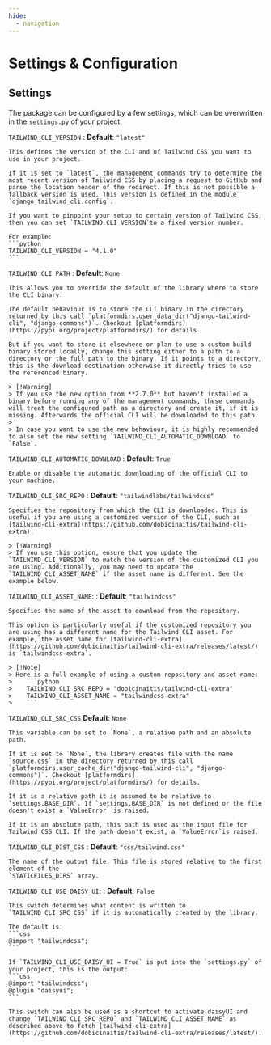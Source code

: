 ```yaml
---
hide:
  - navigation
---
```


# Settings & Configuration

## Settings

The package can be configured by a few settings, which can be overwritten in the `settings.py` of
your project.

`TAILWIND_CLI_VERSION`
: **Default**: `"latest"`

    This defines the version of the CLI and of Tailwind CSS you want to use in your project.

    If it is set to `latest`, the management commands try to determine the most recent version of Tailwind CSS by placing a request to GitHub and parse the location header of the redirect. If this is not possible a fallback version is used. This version is defined in the module `django_tailwind_cli.config`.

    If you want to pinpoint your setup to certain version of Tailwind CSS, then you can set `TAILWIND_CLI_VERSION`to a fixed version number.

    For example:
    ```python
    TAILWIND_CLI_VERSION = "4.1.0"
    ```

`TAILWIND_CLI_PATH`
: **Default**: `None`

    This allows you to override the default of the library where to store the CLI binary.

    The default behaviour is to store the CLI binary in the directory returned by this call `platformdirs.user_data_dir("django-tailwind-cli", "django-commons")`. Checkout [platformdirs](https://pypi.org/project/platformdirs/) for details.

    But if you want to store it elsewhere or plan to use a custom build binary stored locally, change this setting either to a path to a directory or the full path to the binary. If it points to a directory, this is the download destination otherwise it directly tries to use the referenced binary.

    > [!Warning]
    > If you use the new option from **2.7.0** but haven't installed a binary before running any of the management commands, these commands will treat the configured path as a directory and create it, if it is missing. Afterwards the official CLI will be downloaded to this path.
    >
    > In case you want to use the new behaviour, it is highly recommended to also set the new setting `TAILWIND_CLI_AUTOMATIC_DOWNLOAD` to `False`.

`TAILWIND_CLI_AUTOMATIC_DOWNLOAD`
: **Default**: `True`

    Enable or disable the automatic downloading of the official CLI to your machine.

`TAILWIND_CLI_SRC_REPO`
: **Default**: `"tailwindlabs/tailwindcss"`

    Specifies the repository from which the CLI is downloaded. This is useful if you are using a customized version of the CLI, such as [tailwind-cli-extra](https://github.com/dobicinaitis/tailwind-cli-extra).

    > [!Warning]
    > If you use this option, ensure that you update the `TAILWIND_CLI_VERSION` to match the version of the customized CLI you are using. Additionally, you may need to update the `TAILWIND_CLI_ASSET_NAME` if the asset name is different. See the example below.

`TAILWIND_CLI_ASSET_NAME`:
: **Default**: `"tailwindcss"`

    Specifies the name of the asset to download from the repository.

    This option is particularly useful if the customized repository you are using has a different name for the Tailwind CLI asset. For example, the asset name for [tailwind-cli-extra](https://github.com/dobicinaitis/tailwind-cli-extra/releases/latest/) is `tailwindcss-extra`.

    > [!Note]
    > Here is a full example of using a custom repository and asset name:
    >    ```python
    >    TAILWIND_CLI_SRC_REPO = "dobicinaitis/tailwind-cli-extra"
    >    TAILWIND_CLI_ASSET_NAME = "tailwindcss-extra"
    >    ```

`TAILWIND_CLI_SRC_CSS`
**Default**: `None`

    This variable can be set to `None`, a relative path and an absolute path.

    If it is set to `None`, the library creates file with the name `source.css` in the directory returned by this call `platformdirs.user_cache_dir("django-tailwind-cli", "django-commons")`. Checkout [platformdirs](https://pypi.org/project/platformdirs/) for details.

    If it is a relative path it is assumed to be relative to `settings.BASE_DIR`. If `settings.BASE_DIR` is not defined or the file doesn't exist a `ValueError` is raised.

    If it is an absolute path, this path is used as the input file for Tailwind CSS CLI. If the path doesn't exist, a `ValueError`is raised.

`TAILWIND_CLI_DIST_CSS`
: **Default**: `"css/tailwind.css"`

    The name of the output file. This file is stored relative to the first element of the
    `STATICFILES_DIRS` array.

`TAILWIND_CLI_USE_DAISY_UI`:
: **Default**: `False`

    This switch determines what content is written to `TAILWIND_CLI_SRC_CSS` if it is automatically created by the library.

    The default is:
    ```css
    @import "tailwindcss";
    ```

    If `TAILWIND_CLI_USE_DAISY_UI = True` is put into the `settings.py` of your project, this is the output:
    ```css
    @import "tailwindcss";
    @plugin "daisyui";
    ```

    This switch can also be used as a shortcut to activate daisyUI and change `TAILWIND_CLI_SRC_REPO` and `TAILWIND_CLI_ASSET_NAME` as described above to fetch [tailwind-cli-extra](https://github.com/dobicinaitis/tailwind-cli-extra/releases/latest/).
